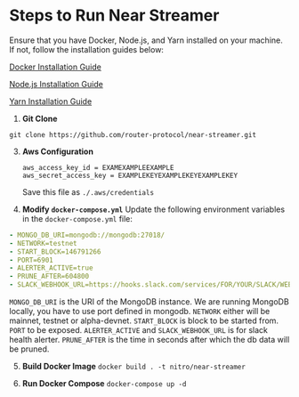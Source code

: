 # Steps to Run Near Streamer

Ensure that you have Docker, Node.js, and Yarn installed on your machine. If not, follow the installation guides below:

[Docker Installation Guide](https://docs.docker.com/get-docker/)

[Node.js Installation Guide](https://nodejs.org/en/download/)

[Yarn Installation Guide](https://classic.yarnpkg.com/en/docs/install)

1. **Git Clone**

`git clone https://github.com/router-protocol/near-streamer.git`

3. **Aws Configuration**
   ```[default]
   aws_access_key_id = EXAMEXAMPLEEXAMPLE
   aws_secret_access_key = EXAMPLEKEYEXAMPLEKEYEXAMPLEKEY
   ```
   Save this file as `./.aws/credentials`

4. **Modify `docker-compose.yml`**
Update the following environment variables in the `docker-compose.yml` file:
```yaml
- MONGO_DB_URI=mongodb://mongodb:27018/
- NETWORK=testnet
- START_BLOCK=146791266
- PORT=6901
- ALERTER_ACTIVE=true
- PRUNE_AFTER=604800
- SLACK_WEBHOOK_URL=https://hooks.slack.com/services/FOR/YOUR/SLACK/WEBHOOK
```
`MONGO_DB_URI` is the URI of the MongoDB instance. We  are running MongoDB locally, you have to use port defined in mongodb. `NETWORK` either will be mainnet, testnet or alpha-devnet. `START_BLOCK` is block to be started from. `PORT` to be exposed. `ALERTER_ACTIVE` and `SLACK_WEBHOOK_URL` is for slack health alerter. `PRUNE_AFTER` is the time in seconds after which the db data will be pruned.

5. **Build Docker Image**
`docker build . -t nitro/near-streamer`

6. **Run Docker Compose**
`docker-compose up -d`